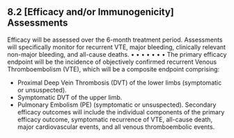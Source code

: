 ## 8.2 [Efficacy and/or Immunogenicity] Assessments

Efficacy will be assessed over the 6-month treatment period. Assessments will specifically
monitor for recurrent VTE, major bleeding, clinically relevant non-major bleeding, and all-cause
deaths.
•
•
•
•
•
•
•
The primary efficacy endpoint will be the incidence of objectively confirmed recurrent Venous
Thromboembolism (VTE), which will be a composite endpoint comprising:
- Proximal Deep Vein Thrombosis (DVT) of the lower limbs (symptomatic or unsuspected).
- Symptomatic DVT of the upper limb.
- Pulmonary Embolism (PE) (symptomatic or unsuspected).
Secondary efficacy outcomes will include the individual components of the primary efficacy
outcome, symptomatic recurrence of VTE, all-cause death, major cardiovascular events, and all
venous thromboembolic events.